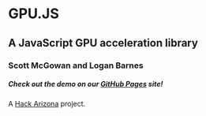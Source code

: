 # GPU.JS

## A JavaScript GPU acceleration library

### Scott McGowan and Logan Barnes

##### Check out the demo on our [GitHub Pages](http://loganbarnes.github.io/gpu.js) site!

A [Hack Arizona](http://hackarizona.org/) project.